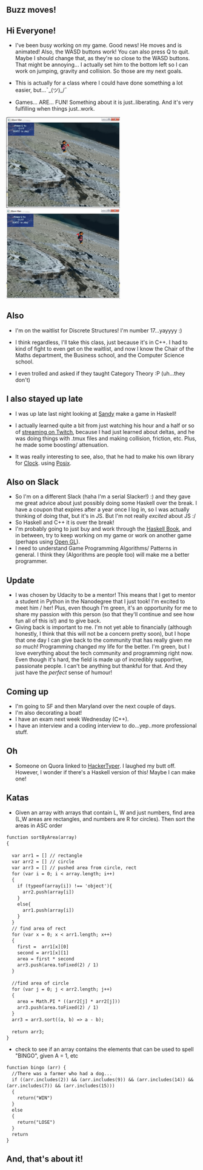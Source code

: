 ## Buzz moves!

## Hi Everyone! 

- I've been busy working on my game.
  Good news! He moves and is animated! 
  Also, the WASD buttons work! You can also press Q to quit.
  Maybe I should change that, as they're so close to the WASD buttons. 
  That might be annoying...
  I actually set him to the bottom left so I can work on jumping, gravity and collision.
  So those are my next goals.
  
- This is actually for a class where I could have done something a lot easier, but...¯\_(ツ)_/¯

- Games... ARE... FUN! Something about it is just..liberating. And it's very fulfilling when
  things just..work.

<img src="/images/buzzmoves/buzz.png" width="300">

<img src="/images/buzzmoves/buzz1.png" width="300">

## Also

- I'm on the waitlist for Discrete Structures! 
  I'm number 17...yayyyy :)
  
- I think regardless, I'll take this class, just because it's in C++.
  I had to kind of fight to even get on the waitlist, and now I know the 
  Chair of the Maths department, the Business school, and the Computer Science school.
  
- I even trolled and asked if they taught Category Theory :P (uh...they don't)

## I also stayed up late

- I was up late last night looking at [Sandy](https://github.com/isovector?page=2&tab=repositories) make a game in Haskell! 

- I actually learned quite a bit from just watching his hour and a half or so
  of [streaming on Twitch](https://www.twitch.tv/isovector), because I had just 
  learned about deltas, and he was doing things with .tmux files and making collision,
  friction, etc. Plus, he made some boosting/ attenuation. 
- It was really interesting to see, also, that he had to make his own library for [Clock](https://hackage.haskell.org/package/time-1.8.0.3/docs/Data-Time-Clock-POSIX.html).
  using [Posix](https://hackage.haskell.org/package/unix).
  
## Also on Slack

- So I'm on a different Slack (haha I'm a serial Slacker!) :) 
  and they gave me great advice about just possibly doing some Haskell over the break.
  I have a coupon that expires after a year once I log in, so I was actually thinking of doing that,
  but it's in JS. But I'm not really *excited* about JS :/
- So Haskell and C++ it is over the break! 
- I'm probably going to just buy and work through the [Haskell Book](http://haskellbook.com/), and in between, 
  try to keep working on my game or work on another game (perhaps using [Open GL](https://www.opengl.org/)).
- I need to understand Game Programming Algorithms/ Patterns in general. I think 
  they (Algorithms are people too) will make me a better programmer. 
  
## Update
- I was chosen by Udacity to be a mentor! 
  This means that I get to mentor a student in Python in the Nanodegree that I just took!
  I'm excited to meet him / her! 
  Plus, even though I'm green, it's an opportunity for me to share my passion with this person
  (so that they'll continue and see how fun all of this is!) and to give back.
- Giving back is important to me. I'm not yet able to financially (although honestly, I think that
  this will not be a concern pretty soon), but I hope that one day
  I can give back to the community that has really given me *so* much! Programming changed 
  my life for the better. I'm green, but I love everything about the tech community and programming
  right now. Even though it's hard, the field is made up of incredibly supportive, passionate people. 
  I can't be anything but thankful for that. And they just have the *perfect* sense of humour!

## Coming up
- I'm going to SF and then Maryland over the next couple of days.
- I'm also decorating a boat! 
- I have an exam next week Wednesday (C++).
- I have an interview and a coding interview to do...yep..more professional stuff.

## Oh
- Someone on Quora linked to [HackerTyper](hackertyper.com). I laughed my butt off. However, I wonder if there's a 
  Haskell version of this! Maybe I can make one! 
  
## Katas
- Given an array with arrays that contain L, W and just numbers,
  find area (L,W areas are rectangles, and numbers are R for circles).
  Then sort the areas in ASC order
  
```
function sortByArea(array)
{
  
  var arr1 = [] // rectangle
  var arr2 = [] // circle
  var arr3 = [] // pushed area from circle, rect
  for (var i = 0; i < array.length; i++)
  {
    if (typeof(array[i]) !== 'object'){
      arr2.push(array[i])
    }
    else{
      arr1.push(array[i])
    }
  }
  // find area of rect
  for (var x = 0; x < arr1.length; x++)
  {
    first =  arr1[x][0]
    second = arr1[x][1]
    area = first * second
    arr3.push(area.toFixed(2) / 1)
  }
  
  //find area of circle
  for (var j = 0; j < arr2.length; j++)
  {
    area = Math.PI * ((arr2[j] * arr2[j]))
    arr3.push(area.toFixed(2) / 1)
  }
  arr3 = arr3.sort((a, b) => a - b);
  
  return arr3;
}
```
- check to see if an array contains the elements that can be used to spell "BINGO", given A = 1, etc

```
function bingo (arr) {
  //There was a farmer who had a dog...
  if ((arr.includes(2)) && (arr.includes(9)) && (arr.includes(14)) && (arr.includes(7)) && (arr.includes(15)))
  {
    return("WIN")
  }
  else
  {
    return("LOSE")
  }
  return
}
```

## And, that's about it!

